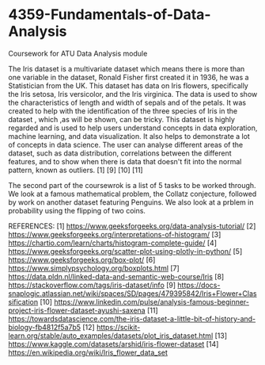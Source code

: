 # 4359-Fundamentals-of-Data-Analysis
Coursework for ATU Data Analysis module

The Iris dataset is a multivariate dataset which means there is more than one variable in the dataset, Ronald Fisher first created it in 1936, he was a Statistician from the UK. This dataset has data on Iris flowers, specifically the Iris setosa, Iris versicolor, and the Iris virginica. The data is used to show the characteristics of length and width of sepals and of the petals. It was created to help with the identification of the three species of Iris in the dataset , which ,as will be shown, can be tricky.
This dataset is highly regarded and is used to help users understand concepts in data exploration, machine learning, and data visualization. It also helps to demonstrate a lot of concepts in data science. The user can analyse different areas of the dataset, such as data distribution, correlations between the different features, and to show when there is data that doesn't fit into the normal pattern, known as outliers. [1] [9] [10] [11]

The second part of the coursewrok is a list of 5 tasks to be worked through. We look at a famous mathematical problem, the Collatz conjecture, followed by work on another dataset featuring Penguins. We also look at a prblem in probability using the flipping of two coins.


REFERENCES:
[1] https://www.geeksforgeeks.org/data-analysis-tutorial/
[2] https://www.geeksforgeeks.org/interpretations-of-histogram/
[3] https://chartio.com/learn/charts/histogram-complete-guide/
[4] https://www.geeksforgeeks.org/scatter-plot-using-plotly-in-python/
[5] https://www.geeksforgeeks.org/box-plot/
[6] https://www.simplypsychology.org/boxplots.html
[7] https://data.pldn.nl/linked-data-and-semantic-web-course/Iris
[8] https://stackoverflow.com/tags/iris-dataset/info
[9] https://docs-snaplogic.atlassian.net/wiki/spaces/SD/pages/479395842/Iris+Flower+Classification
[10] https://www.linkedin.com/pulse/analysis-famous-beginner-project-iris-flower-dataset-ayushi-saxena
[11] https://towardsdatascience.com/the-iris-dataset-a-little-bit-of-history-and-biology-fb4812f5a7b5
[12] https://scikit-learn.org/stable/auto_examples/datasets/plot_iris_dataset.html
[13] https://www.kaggle.com/datasets/arshid/iris-flower-dataset
[14] https://en.wikipedia.org/wiki/Iris_flower_data_set

